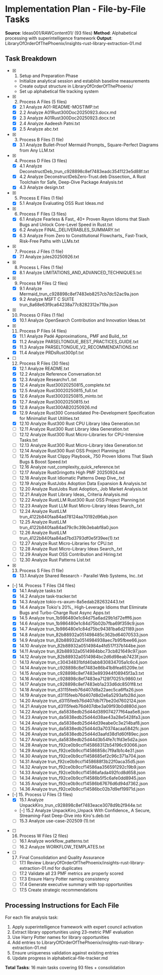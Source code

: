 # Implementation Plan - File-by-File Tasks

**Source**: Ideas001/RAWContent01/ (93 files)
**Method**: Alphabetical processing with superintelligence framework
**Output**: LibraryOfOrderOfThePhoenix/insights-rust-library-extraction-01.md

## Task Breakdown

- [x] 1. Setup and Preparation Phase
  - Initialize analytical session and establish baseline measurements
  - Create output structure in LibraryOfOrderOfThePhoenix/
  - Set up alphabetical file tracking system

- [x] 2. Process A Files (5 files)
  - [x] 2.1 Analyze A01-README-MOSTIMP.txt
  - [x] 2.2 Analyze A01Rust300Doc20250923.docx.md
  - [x] 2.3 Analyze A01Rust300Doc20250923.docx.txt
  - [x] 2.4 Analyze Aadeesh Patni.txt
  - [x] 2.5 Analyze abc.txt

- [x] 3. Process B Files (1 file)
  - [x] 3.1 Analyze Bullet-Proof Mermaid Prompts_ Square-Perfect Diagrams from Any LLM.txt

- [x] 4. Process D Files (3 files)
  - [x] 4.1 Analyze DeconstructDeb_trun_c928898c8ef7483eadc3541123e5d88f.txt
  - [x] 4.2 Analyze DeconstructDebZero-Trust.deb Dissection_ A Rust Toolchain for Safe, Deep-Dive Package Analysis.txt
  - [x] 4.3 Analyze design.txt

- [x] 5. Process E Files (1 file)
  - [x] 5.1 Analyze Evaluating OSS Rust Ideas.md

- [x] 6. Process F Files (3 files)
  - [x] 6.1 Analyze Fearless & Fast_ 40+ Proven Rayon Idioms that Slash Bugs and Unlock Core-Level Speed in Rust.txt
  - [x] 6.2 Analyze FINAL_DELIVERABLES_SUMMARY.txt
  - [x] 6.3 Analyze From Zero to Constitutional Flowcharts_ Fast-Track, Risk-Free Paths with LLMs.txt

- [x] 7. Process J Files (1 file)
  - [x] 7.1 Analyze jules20250926.txt

- [x] 8. Process L Files (1 file)
  - [x] 8.1 Analyze LIMITATIONS_AND_ADVANCED_TECHNIQUES.txt

- [x] 9. Process M Files (2 files)
  - [x] 9.1 Analyze Mermaid_trun_c928898c8ef7483eb8257cb7dc52ac9a.json
  - [x] 9.2 Analyze MSFT C SUITE trun_8a68e63f9ca64238a77c8282312e719a.json

- [x] 10. Process O Files (1 file)
  - [x] 10.1 Analyze OpenSearch Contribution and Innovation Ideas.txt

- [x] 11. Process P Files (4 files)
  - [x] 11.1 Analyze Padé Approximations_ PMF and Build_.txt
  - [x] 11.2 Analyze PARSELTONGUE_BEST_PRACTICES_GUIDE.txt
  - [x] 11.3 Analyze PARSELTONGUE_V2_RECOMMENDATIONS.txt
  - [x] 11.4 Analyze PRDsRust300p1.txt

- [ ] 12. Process R Files (30 files)
  - [x] 12.1 Analyze README.txt
  - [x] 12.2 Analyze Reference Conversation.txt
  - [x] 12.3 Analyze Researchv1..txt
  - [x] 12.4 Analyze Rust30020250815_complete.txt
  - [x] 12.5 Analyze Rust30020250815_full.txt
  - [x] 12.6 Analyze Rust30020250815_minto.txt
  - [x] 12.7 Analyze Rust30020250815.txt
  - [x] 12.8 Analyze Rust300AB20250926.md
  - [x] 12.9 Analyze Rust300 Consolidated Pre-Development Specification for Minimalist Rust Utilities.txt
  - [x] 12.10 Analyze Rust300 Rust CPU Library Idea Generation.txt
  - [ ] 12.11 Analyze Rust300 Rust Library Idea Generation.txt
  - [ ] 12.12 Analyze Rust300 Rust Micro-Libraries for CPU-Intensive Tasks.txt
  - [ ] 12.13 Analyze Rust300 Rust Micro-Library Idea Generation.txt
  - [ ] 12.14 Analyze Rust300 Rust OSS Project Planning.txt
  - [ ] 12.15 Analyze Rust Clippy Playbook_ 750 Proven Idioms That Slash Bugs & Boost Speed.txt
  - [ ] 12.16 Analyze rust_complexity_quick_reference.txt
  - [ ] 12.17 Analyze RustGringotts High PMF 20250924.md
  - [ ] 12.18 Analyze Rust Idiomatic Patterns Deep Dive_.txt
  - [ ] 12.19 Analyze RustJobs Adoption Data Expansion & Analysis.txt
  - [ ] 12.20 Analyze RustJobs Rust Adoption_ Job Market Analysis.txt
  - [ ] 12.21 Analyze Rust Library Ideas_ Criteria Analysis.md
  - [ ] 12.22 Analyze RustLLM Rust300 Rust OSS Project Planning.txt
  - [ ] 12.23 Analyze Rust LLM Rust Micro-Library Ideas Search_.txt
  - [ ] 12.24 Analyze RustLLM trun_4122b840faa84ad78124aa70192d96ab.json
  - [ ] 12.25 Analyze RustLLM trun_4122b840faa84ad79c9c39b3ebabf8a0.json
  - [ ] 12.26 Analyze RustLLM trun_4122b840faa84ad7bd3793df0e5f39ee(1).txt
  - [ ] 12.27 Analyze Rust Micro-Libraries for CPU.txt
  - [ ] 12.28 Analyze Rust Micro-Library Ideas Search_.txt
  - [ ] 12.29 Analyze Rust OSS Contribution and Hiring.txt
  - [ ] 12.30 Analyze Rust Patterns List.txt

- [x] 13. Process S Files (1 file)
  - [x] 13.1 Analyze Shared Research - Parallel Web Systems, Inc..txt

- [-] 14. Process T Files (34 files)
  - [x] 14.1 Analyze tasks.txt
  - [x] 14.2 Analyze task-tracker.txt
  - [x] 14.3 Analyze tokio-rs-axum-8a5edab282632443.txt
  - [x] 14.4 Analyze Tokio's 20%_ High-Leverage Idioms that Eliminate Bugs and Turbo-Charge Rust Async Apps.txt
  - [x] 14.5 Analyze trun_1b986480e1c84d75a6ad29b1d72efff6.json
  - [x] 14.6 Analyze trun_1b986480e1c84d75b02b7fba69f359c9.json
  - [x] 14.7 Analyze trun_1b986480e1c84d75bc94381ba6d21189.json
  - [x] 14.8 Analyze trun_82b88932a051498485c362bd64070533.json
  - [x] 14.9 Analyze trun_82b88932a0514984938aec7b95fbee66.json
  - [x] 14.10 Analyze trun_82b88932a0514984a4fd517f37b144be.json
  - [x] 14.11 Analyze trun_82b88932a0514984bbc73cb821649c97.json
  - [x] 14.12 Analyze trun_82b88932a0514984bc2d6d98eab7423f.json
  - [ ] 14.13 Analyze trun_c30434831bfd40abb830834705a1c6c4.json
  - [ ] 14.14 Analyze trun_c928898c8ef7483e86b41b8fea65209e.txt
  - [ ] 14.15 Analyze trun_c928898c8ef7483e893944f08945f3a3.txt
  - [ ] 14.16 Analyze trun_c928898c8ef7483ea7128f70251c9860.txt
  - [ ] 14.17 Analyze trun_c928898c8ef7483eb1a233d6dc8501f8.txt
  - [ ] 14.18 Analyze trun_d3115feeb76d407d8a22aec5ca6ffa26.json
  - [ ] 14.19 Analyze trun_d3115feeb76d407d8d2e6a5293afb28d.json
  - [ ] 14.20 Analyze trun_d3115feeb76d407db7f7be20d7602124.json
  - [ ] 14.21 Analyze trun_d3115feeb76d407dbe3a09f93b0d880d.json
  - [ ] 14.22 Analyze trun_da5838edb25d44d389074277f64aa5e8.json
  - [ ] 14.23 Analyze trun_da5838edb25d44d38ae43a28e5428fa3.json
  - [ ] 14.24 Analyze trun_da5838edb25d44d39eabe0c3e214baf8.json
  - [ ] 14.25 Analyze trun_da5838edb25d44d3a70374acaa5842fc.json
  - [ ] 14.26 Analyze trun_da5838edb25d44d3aafd38d1d60f89ec.json
  - [ ] 14.27 Analyze trun_da5838edb25d44d3b54fe7c1fd3e5d2a.json
  - [ ] 14.28 Analyze trun_f92ce0b9ccf145868312b54196c93066.json
  - [ ] 14.29 Analyze trun_f92ce0b9ccf14586858c7f9a1b1c4e31.json
  - [ ] 14.30 Analyze trun_f92ce0b9ccf1458685ef2c96c371a704.json
  - [ ] 14.31 Analyze trun_f92ce0b9ccf1458688f3b22f0aca35d5.json
  - [ ] 14.32 Analyze trun_f92ce0b9ccf14586aa356591292c19b9.json
  - [ ] 14.33 Analyze trun_f92ce0b9ccf14586afada492fcd8d658.json
  - [ ] 14.34 Analyze trun_f92ce0b9ccf14586b5f5c6afe0dd8945.json
  - [ ] 14.35 Analyze trun_f92ce0b9ccf14586b67676d6d94d7362.json
  - [ ] 14.36 Analyze trun_f92ce0b9ccf14586bc02b7d9ef19971d.json

- [-] 15. Process U Files (3 files)
  - [x] 15.1 Analyze UnpackKiro_trun_c928898c8ef7483eace3078d9b2f944e.txt
  - [-] 15.2 Analyze UnpackKiro_Unpack With Confidence_ A Secure, Streaming-Fast Deep-Dive into Kiro's.deb.txt
  - [ ] 15.3 Analyze use-case-202509 (1).txt

- [ ] 16. Process W Files (2 files)
  - [ ] 16.1 Analyze workflow_patterns.txt
  - [ ] 16.2 Analyze WORKFLOW_TEMPLATES.txt

- [ ] 17. Final Consolidation and Quality Assurance
  - [ ] 17.1 Review LibraryOfOrderOfThePhoenix/insights-rust-library-extraction-01.md for duplicates
  - [ ] 17.2 Validate all 23 PMF metrics are properly scored
  - [ ] 17.3 Ensure Harry Potter naming consistency
  - [ ] 17.4 Generate executive summary with top opportunities
  - [ ] 17.5 Create strategic recommendations

## Processing Instructions for Each File

For each file analysis task:
1. Apply superintelligence framework with expert council activation
2. Extract library opportunities using 23-metric PMF evaluation
3. Use Harry Potter names for library opportunities
4. Add entries to LibraryOfOrderOfThePhoenix/insights-rust-library-extraction-01.md
5. Ensure uniqueness validation against existing entries
6. Update progress in alphabetical-file-tracker.md

**Total Tasks**: 16 main tasks covering 93 files + consolidation
